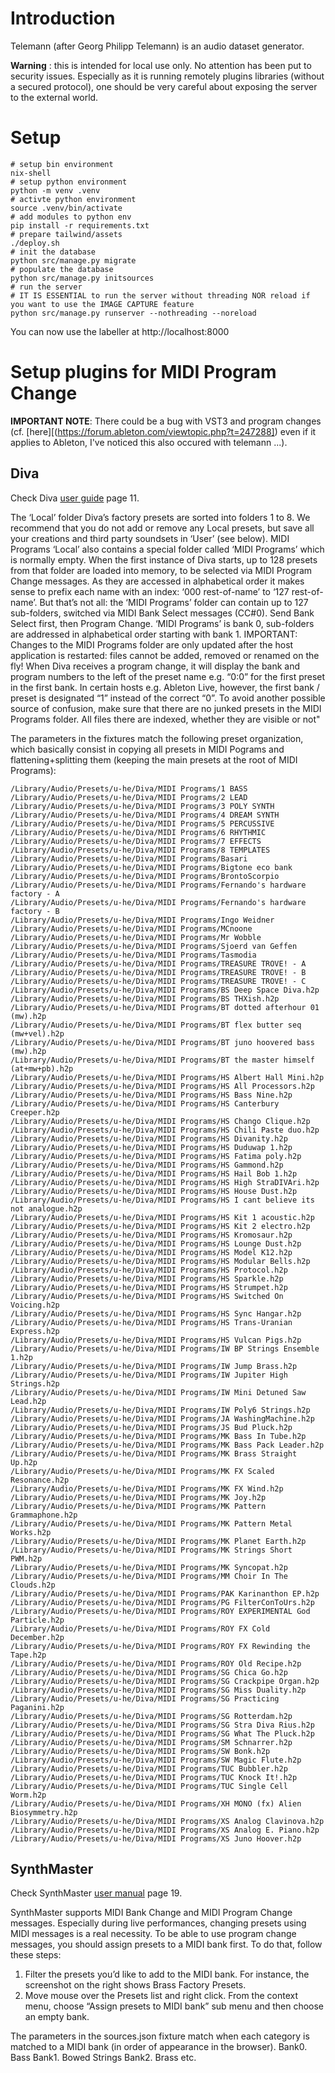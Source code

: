 # Introduction

Telemann (after Georg Philipp Telemann) is an audio dataset generator. 

__Warning__ : this is intended for local use only. No attention has been put to security issues. Especially as it is running remotely plugins libraries (without a secured protocol), one should be very careful about exposing the server to the external world.

# Setup

```
# setup bin environment
nix-shell
# setup python environment
python -m venv .venv
# activte python environment
source .venv/bin/activate
# add modules to python env
pip install -r requirements.txt 
# prepare tailwind/assets
./deploy.sh
# init the database
python src/manage.py migrate
# populate the database
python src/manage.py initsources
# run the server
# IT IS ESSENTIAL to run the server without threading NOR reload if you want to use the IMAGE CAPTURE feature
python src/manage.py runserver --nothreading --noreload
```

You can now use the labeller at http://localhost:8000

# Setup plugins for MIDI Program Change

__IMPORTANT NOTE__: There could be a bug with VST3 and program changes (cf. [here][(https://forum.ableton.com/viewtopic.php?t=247288]) even if it applies to Ableton, I've noticed this also occured with telemann ...). 

## Diva

Check Diva [user guide](https://u-he.com/downloads/manuals/plugins/diva/Diva-user-guide.pdf) page 11.


The ‘Local’ folder
Diva’s factory presets are sorted into folders 1 to 8. We recommend that you do not add or remove
any Local presets, but save all your creations and third party soundsets in ‘User’ (see below).
MIDI Programs
‘Local’ also contains a special folder called ‘MIDI Programs’ which is normally empty. When the first
instance of Diva starts, up to 128 presets from that folder are loaded into memory, to be selected
via MIDI Program Change messages. As they are accessed in alphabetical order it makes sense
to prefix each name with an index: ‘000 rest-of-name’ to ‘127 rest-of-name’.
But that’s not all: the ‘MIDI Programs’ folder can contain up to 127 sub-folders, switched via MIDI
Bank Select messages (CC#0). Send Bank Select first, then Program Change. ‘MIDI Programs’ is
bank 0, sub-folders are addressed in alphabetical order starting with bank 1.
IMPORTANT: Changes to the MIDI Programs folder are only updated after the host application is
restarted: files cannot be added, removed or renamed on the fly!
When Diva receives a program change, it will display the bank and program numbers to the left of
the preset name e.g. “0:0” for the first preset in the first bank. In certain hosts e.g. Ableton Live,
however, the first bank / preset is designated “1” instead of the correct “0”.
To avoid another possible source of confusion, make sure that there are no junked presets in the
MIDI Programs folder. All files there are indexed, whether they are visible or not"


The parameters in the fixtures match the following preset organization, which basically consist in copying all presets in MIDI Pograms and flattening+splitting them (keeping the main presets at the root of MIDI Programs):

```
/Library/Audio/Presets/u-he/Diva/MIDI Programs/1 BASS
/Library/Audio/Presets/u-he/Diva/MIDI Programs/2 LEAD
/Library/Audio/Presets/u-he/Diva/MIDI Programs/3 POLY SYNTH
/Library/Audio/Presets/u-he/Diva/MIDI Programs/4 DREAM SYNTH
/Library/Audio/Presets/u-he/Diva/MIDI Programs/5 PERCUSSIVE
/Library/Audio/Presets/u-he/Diva/MIDI Programs/6 RHYTHMIC
/Library/Audio/Presets/u-he/Diva/MIDI Programs/7 EFFECTS
/Library/Audio/Presets/u-he/Diva/MIDI Programs/8 TEMPLATES
/Library/Audio/Presets/u-he/Diva/MIDI Programs/Basari
/Library/Audio/Presets/u-he/Diva/MIDI Programs/Bigtone eco bank
/Library/Audio/Presets/u-he/Diva/MIDI Programs/BrontoScorpio
/Library/Audio/Presets/u-he/Diva/MIDI Programs/Fernando's hardware factory - A
/Library/Audio/Presets/u-he/Diva/MIDI Programs/Fernando's hardware factory - B
/Library/Audio/Presets/u-he/Diva/MIDI Programs/Ingo Weidner
/Library/Audio/Presets/u-he/Diva/MIDI Programs/MCnoone
/Library/Audio/Presets/u-he/Diva/MIDI Programs/Mr Wobble
/Library/Audio/Presets/u-he/Diva/MIDI Programs/Sjoerd van Geffen
/Library/Audio/Presets/u-he/Diva/MIDI Programs/Tasmodia
/Library/Audio/Presets/u-he/Diva/MIDI Programs/TREASURE TROVE! - A
/Library/Audio/Presets/u-he/Diva/MIDI Programs/TREASURE TROVE! - B
/Library/Audio/Presets/u-he/Diva/MIDI Programs/TREASURE TROVE! - C
/Library/Audio/Presets/u-he/Diva/MIDI Programs/BS Deep Space Diva.h2p
/Library/Audio/Presets/u-he/Diva/MIDI Programs/BS THXish.h2p
/Library/Audio/Presets/u-he/Diva/MIDI Programs/BT dotted afterhour 01 (mw).h2p
/Library/Audio/Presets/u-he/Diva/MIDI Programs/BT flex butter seq (mw+vel).h2p
/Library/Audio/Presets/u-he/Diva/MIDI Programs/BT juno hoovered bass (mw).h2p
/Library/Audio/Presets/u-he/Diva/MIDI Programs/BT the master himself (at+mw+pb).h2p
/Library/Audio/Presets/u-he/Diva/MIDI Programs/HS Albert Hall Mini.h2p
/Library/Audio/Presets/u-he/Diva/MIDI Programs/HS All Processors.h2p
/Library/Audio/Presets/u-he/Diva/MIDI Programs/HS Bass Nine.h2p
/Library/Audio/Presets/u-he/Diva/MIDI Programs/HS Canterbury Creeper.h2p
/Library/Audio/Presets/u-he/Diva/MIDI Programs/HS Chango Clique.h2p
/Library/Audio/Presets/u-he/Diva/MIDI Programs/HS Chili Paste duo.h2p
/Library/Audio/Presets/u-he/Diva/MIDI Programs/HS Divanity.h2p
/Library/Audio/Presets/u-he/Diva/MIDI Programs/HS Duduwap 1.h2p
/Library/Audio/Presets/u-he/Diva/MIDI Programs/HS Fatima poly.h2p
/Library/Audio/Presets/u-he/Diva/MIDI Programs/HS Gammond.h2p
/Library/Audio/Presets/u-he/Diva/MIDI Programs/HS Hail Bob 1.h2p
/Library/Audio/Presets/u-he/Diva/MIDI Programs/HS High StraDIVAri.h2p
/Library/Audio/Presets/u-he/Diva/MIDI Programs/HS House Dust.h2p
/Library/Audio/Presets/u-he/Diva/MIDI Programs/HS I cant believe its not analogue.h2p
/Library/Audio/Presets/u-he/Diva/MIDI Programs/HS Kit 1 acoustic.h2p
/Library/Audio/Presets/u-he/Diva/MIDI Programs/HS Kit 2 electro.h2p
/Library/Audio/Presets/u-he/Diva/MIDI Programs/HS Kromosaur.h2p
/Library/Audio/Presets/u-he/Diva/MIDI Programs/HS Lounge Dust.h2p
/Library/Audio/Presets/u-he/Diva/MIDI Programs/HS Model K12.h2p
/Library/Audio/Presets/u-he/Diva/MIDI Programs/HS Modular Bells.h2p
/Library/Audio/Presets/u-he/Diva/MIDI Programs/HS Protocol.h2p
/Library/Audio/Presets/u-he/Diva/MIDI Programs/HS Sparkle.h2p
/Library/Audio/Presets/u-he/Diva/MIDI Programs/HS Strumpet.h2p
/Library/Audio/Presets/u-he/Diva/MIDI Programs/HS Switched On Voicing.h2p
/Library/Audio/Presets/u-he/Diva/MIDI Programs/HS Sync Hangar.h2p
/Library/Audio/Presets/u-he/Diva/MIDI Programs/HS Trans-Uranian Express.h2p
/Library/Audio/Presets/u-he/Diva/MIDI Programs/HS Vulcan Pigs.h2p
/Library/Audio/Presets/u-he/Diva/MIDI Programs/IW BP Strings Ensemble 1.h2p
/Library/Audio/Presets/u-he/Diva/MIDI Programs/IW Jump Brass.h2p
/Library/Audio/Presets/u-he/Diva/MIDI Programs/IW Jupiter High Strings.h2p
/Library/Audio/Presets/u-he/Diva/MIDI Programs/IW Mini Detuned Saw Lead.h2p
/Library/Audio/Presets/u-he/Diva/MIDI Programs/IW Poly6 Strings.h2p
/Library/Audio/Presets/u-he/Diva/MIDI Programs/JA WashingMachine.h2p
/Library/Audio/Presets/u-he/Diva/MIDI Programs/JS Bud Pluck.h2p
/Library/Audio/Presets/u-he/Diva/MIDI Programs/MK Bass In Tube.h2p
/Library/Audio/Presets/u-he/Diva/MIDI Programs/MK Bass Pack Leader.h2p
/Library/Audio/Presets/u-he/Diva/MIDI Programs/MK Brass Straight Up.h2p
/Library/Audio/Presets/u-he/Diva/MIDI Programs/MK FX Scaled Resonance.h2p
/Library/Audio/Presets/u-he/Diva/MIDI Programs/MK FX Wind.h2p
/Library/Audio/Presets/u-he/Diva/MIDI Programs/MK Joy.h2p
/Library/Audio/Presets/u-he/Diva/MIDI Programs/MK Pattern Grammaphone.h2p
/Library/Audio/Presets/u-he/Diva/MIDI Programs/MK Pattern Metal Works.h2p
/Library/Audio/Presets/u-he/Diva/MIDI Programs/MK Planet Earth.h2p
/Library/Audio/Presets/u-he/Diva/MIDI Programs/MK Strings Short PWM.h2p
/Library/Audio/Presets/u-he/Diva/MIDI Programs/MK Syncopat.h2p
/Library/Audio/Presets/u-he/Diva/MIDI Programs/MM Choir In The Clouds.h2p
/Library/Audio/Presets/u-he/Diva/MIDI Programs/PAK Karinanthon EP.h2p
/Library/Audio/Presets/u-he/Diva/MIDI Programs/PG FilterConToUrs.h2p
/Library/Audio/Presets/u-he/Diva/MIDI Programs/ROY EXPERIMENTAL God Particle.h2p
/Library/Audio/Presets/u-he/Diva/MIDI Programs/ROY FX Cold December.h2p
/Library/Audio/Presets/u-he/Diva/MIDI Programs/ROY FX Rewinding the Tape.h2p
/Library/Audio/Presets/u-he/Diva/MIDI Programs/ROY Old Recipe.h2p
/Library/Audio/Presets/u-he/Diva/MIDI Programs/SG Chica Go.h2p
/Library/Audio/Presets/u-he/Diva/MIDI Programs/SG Crackpipe Organ.h2p
/Library/Audio/Presets/u-he/Diva/MIDI Programs/SG Miss Duality.h2p
/Library/Audio/Presets/u-he/Diva/MIDI Programs/SG Practicing Paganini.h2p
/Library/Audio/Presets/u-he/Diva/MIDI Programs/SG Rotterdam.h2p
/Library/Audio/Presets/u-he/Diva/MIDI Programs/SG Stra Diva Rius.h2p
/Library/Audio/Presets/u-he/Diva/MIDI Programs/SG What The Pluck.h2p
/Library/Audio/Presets/u-he/Diva/MIDI Programs/SM Schnarrer.h2p
/Library/Audio/Presets/u-he/Diva/MIDI Programs/SW Bonk.h2p
/Library/Audio/Presets/u-he/Diva/MIDI Programs/SW Magic Flute.h2p
/Library/Audio/Presets/u-he/Diva/MIDI Programs/TUC Bubbler.h2p
/Library/Audio/Presets/u-he/Diva/MIDI Programs/TUC Knock It!.h2p
/Library/Audio/Presets/u-he/Diva/MIDI Programs/TUC Single Cell Worm.h2p
/Library/Audio/Presets/u-he/Diva/MIDI Programs/XH MONO (fx) Alien Biosymmetry.h2p
/Library/Audio/Presets/u-he/Diva/MIDI Programs/XS Analog Clavinova.h2p
/Library/Audio/Presets/u-he/Diva/MIDI Programs/XS Analog E. Piano.h2p
/Library/Audio/Presets/u-he/Diva/MIDI Programs/XS Juno Hoover.h2p
```

## SynthMaster

Check SynthMaster [user manual](http://www.kv331audio.com/synthmaster/downloads/synthmasterusermanual.pdf) page 19.

SynthMaster supports MIDI Bank Change and MIDI Program Change messages. Especially during live
performances, changing presets using MIDI messages is a real necessity.
To be able to use program change messages, you should assign presets to a MIDI bank first. To do that,
follow these steps:
1. Filter the presets you’d like to add to the MIDI bank. For instance, the screenshot on the right shows Brass Factory Presets.
2. Move mouse over the Presets list and right click. From the context menu, choose “Assign presets to MIDI bank” sub menu and then choose an empty bank.


The parameters in the sources.json fixture match when each category is matched to a MIDI bank (in order of appearance in the browser).
Bank0. Bass
Bank1. Bowed Strings
Bank2. Brass
etc. 



